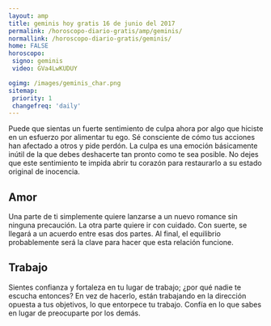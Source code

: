 ```yaml
---
layout: amp
title: geminis hoy gratis 16 de junio del 2017 
permalink: /horoscopo-diario-gratis/amp/geminis/
normallink: /horoscopo-diario-gratis/geminis/
home: FALSE
horoscopo:
 signo: geminis
 video: GVa4LwKUDUY

ogimg: /images/geminis_char.png
sitemap:
 priority: 1
 changefreq: 'daily'
---
```



Puede que sientas un fuerte sentimiento de culpa ahora por algo que hiciste en un esfuerzo por alimentar tu ego. Sé consciente de cómo tus acciones han afectado a otros y pide perdón. La culpa es una emoción básicamente inútil de la que debes deshacerte tan pronto como te sea posible. No dejes que este sentimiento te impida abrir tu corazón para restaurarlo a su estado original de inocencia.

## Amor

Una parte de ti simplemente quiere lanzarse a un nuevo romance sin ninguna precaución. La otra parte quiere ir con cuidado. Con suerte, se llegará a un acuerdo entre esas dos partes. Al final, el equilibrio probablemente será la clave para hacer que esta relación funcione.

## Trabajo

Sientes confianza y fortaleza en tu lugar de trabajo; ¿por qué nadie te escucha entonces? En vez de hacerlo, están trabajando en la dirección opuesta a tus objetivos, lo que entorpece tu trabajo. Confía en lo que sabes en lugar de preocuparte por los demás.